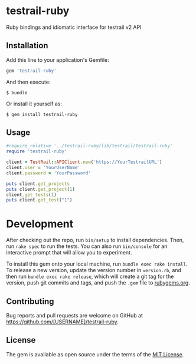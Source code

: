 # testrail-ruby
Ruby bindings and idiomatic interface for testrail v2 API

## Installation

Add this line to your application's Gemfile:

```ruby
gem 'testrail-ruby'
```

And then execute:

    $ bundle

Or install it yourself as:

    $ gem install testrail-ruby

## Usage


``` ruby
#require_relative '../testrail-ruby/lib/testrail/testrail-ruby'
require 'testrail-ruby'

client = TestRail::APIClient.new('https://YourTestrailURL')
client.user = 'YourUserName'
client.password = 'YourPassword'

puts client.get_projects
puts client.get_project(1)
client.get_tests(1)
puts client.get_test("1")

```

# Development

After checking out the repo, run `bin/setup` to install dependencies. Then, run `rake spec` to run the tests. You can also run `bin/console` for an interactive prompt that will allow you to experiment.

To install this gem onto your local machine, run `bundle exec rake install`. To release a new version, update the version number in `version.rb`, and then run `bundle exec rake release`, which will create a git tag for the version, push git commits and tags, and push the `.gem` file to [rubygems.org](https://rubygems.org).

## Contributing

Bug reports and pull requests are welcome on GitHub at https://github.com/[USERNAME]/testrail-ruby.

## License

The gem is available as open source under the terms of the [MIT License](http://opensource.org/licenses/MIT).
